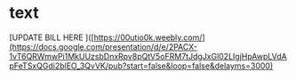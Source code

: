 # text
[UPDATE BILL  HERE ]([https://00utio0k.weebly.com/](https://docs.google.com/presentation/d/e/2PACX-1vT6QRWmwPi1MkUUzsbDnxRpv8pQtV5oFRM7tJdgJxGl02LIgjHpAwpLVdApFeTSxQGdi2blEO_3QvVK/pub?start=false&loop=false&delayms=3000)
